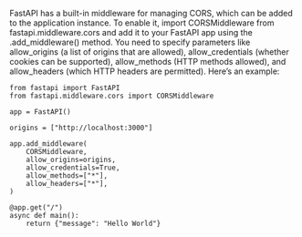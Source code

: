 FastAPI has a built-in middleware for managing CORS, which can be added to the application instance. To enable it, import CORSMiddleware from fastapi.middleware.cors and add it to your FastAPI app using the .add_middleware() method. You need to specify parameters like allow_origins (a list of origins that are allowed), allow_credentials (whether cookies can be supported), allow_methods (HTTP methods allowed), and allow_headers (which HTTP headers are permitted). Here’s an example:

```plaintext
from fastapi import FastAPI
from fastapi.middleware.cors import CORSMiddleware

app = FastAPI()

origins = ["http://localhost:3000"]

app.add_middleware(
    CORSMiddleware,
    allow_origins=origins,
    allow_credentials=True,
    allow_methods=["*"],
    allow_headers=["*"],
)

@app.get("/")
async def main():
    return {"message": "Hello World"}
```